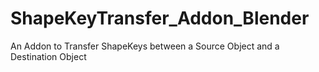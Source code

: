 # ShapeKeyTransfer_Addon_Blender
An Addon to Transfer ShapeKeys between a Source Object and a Destination Object
